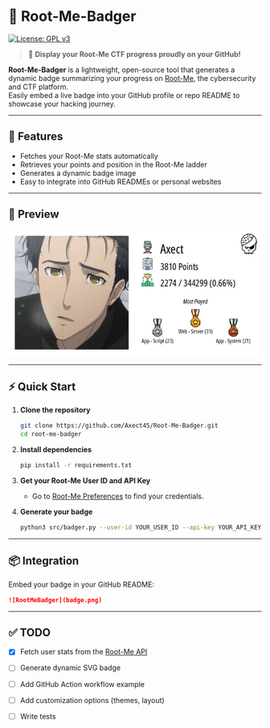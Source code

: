 # 🦡 Root-Me-Badger

[![License: GPL v3](https://img.shields.io/badge/license-GPLv3-blue.svg)](LICENSE)

> 🏁 **Display your Root-Me CTF progress proudly on your GitHub!**

**Root-Me-Badger** is a lightweight, open-source tool that generates a dynamic badge summarizing your progress on [Root-Me](https://www.root-me.org/), the cybersecurity and CTF platform.  
Easily embed a live badge into your GitHub profile or repo README to showcase your hacking journey.

---

## 🚀 Features

- Fetches your Root-Me stats automatically
- Retrieves your points and position in the Root-Me ladder
- Generates a dynamic badge image
- Easy to integrate into GitHub READMEs or personal websites

---

## 📸 Preview

![RootMeBadger Example](badge.png)

---

## ⚡ Quick Start

1. **Clone the repository**
   ```sh
   git clone https://github.com/Axect45/Root-Me-Badger.git
   cd root-me-badger
   ```

2. **Install dependencies**
   ```sh
   pip install -r requirements.txt
   ```

3. **Get your Root-Me User ID and API Key**
   - Go to [Root-Me Preferences](https://www.root-me.org/?page=preferences) to find your credentials.

4. **Generate your badge**
   ```sh
   python3 src/badger.py --user-id YOUR_USER_ID --api-key YOUR_API_KEY --output [OUTPUT_PATH]
   ```

---

## 📦 Integration

Embed your badge in your GitHub README:

```markdown
![RootMeBadger](badge.png)
```

---

## ✅ TODO

- [x] Fetch user stats from the [Root-Me API](https://api.www.root-me.org/)

- [ ] Generate dynamic SVG badge

- [ ] Add GitHub Action workflow example

- [ ] Add customization options (themes, layout)

- [ ] Write tests
